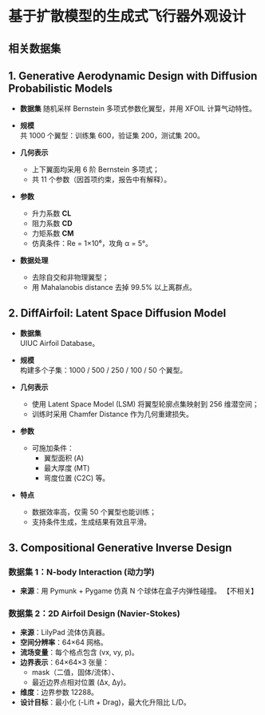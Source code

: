 # 基于扩散模型的生成式飞行器外观设计



## 相关数据集



## 1. Generative Aerodynamic Design with Diffusion Probabilistic Models

- **数据集**
  随机采样 Bernstein 多项式参数化翼型，并用 XFOIL 计算气动特性。

- **规模**  
  共 1000 个翼型：训练集 600，验证集 200，测试集 200。

- **几何表示**  
  - 上下翼面均采用 6 阶 Bernstein 多项式；  
  - 共 11 个参数（因首项约束，报告中有解释）。

- **参数**  
  - 升力系数 **CL**  
  - 阻力系数 **CD**  
  - 力矩系数 **CM**  
  - 仿真条件：Re = 1×10⁶，攻角 α = 5°。

- **数据处理**  
  - 去除自交和非物理翼型；  
  - 用 Mahalanobis distance 去掉 99.5% 以上离群点。  



## 2. DiffAirfoil: Latent Space Diffusion Model

- **数据集**  
  UIUC Airfoil Database。

- **规模**  
  构建多个子集：1000 / 500 / 250 / 100 / 50 个翼型。

- **几何表示**  
  - 使用 Latent Space Model (LSM) 将翼型轮廓点集映射到 256 维潜空间；  
  - 训练时采用 Chamfer Distance 作为几何重建损失。

- **参数**  
  - 可施加条件：  
    - 翼型面积 (A)  
    - 最大厚度 (MT)  
    - 弯度位置 (C2C) 等。

- **特点**  
  - 数据效率高，仅需 50 个翼型也能训练；  
  - 支持条件生成，生成结果有效且平滑。  



## 3. Compositional Generative Inverse Design

### 数据集 1：N-body Interaction (动力学)
- **来源**：用 Pymunk + Pygame 仿真 N 个球体在盒子内弹性碰撞。 【不相关】 

### 数据集 2：2D Airfoil Design (Navier-Stokes)
- **来源**：LilyPad 流体仿真器。  
- **空间分辨率**：64×64 网格。  
- **流场变量**：每个格点包含 (vx, vy, p)。  
- **边界表示**：64×64×3 张量：  
  - mask（二值，固体/流体）、  
  - 最近边界点相对位置 (Δx, Δy)。  
- **维度**：边界参数 12288。  
- **设计目标**：最小化 (-Lift + Drag)，最大化升阻比 L/D。  

